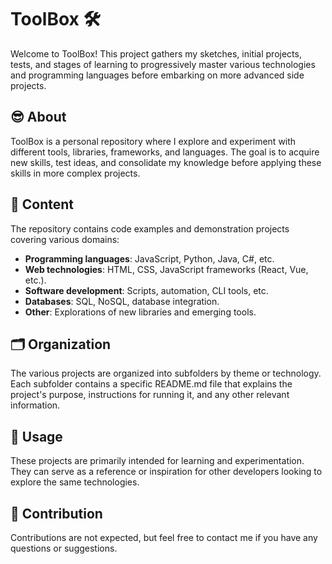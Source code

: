 # ToolBox 🛠️

Welcome to ToolBox! This project gathers my sketches, initial projects, tests, and stages of learning to progressively master various technologies and programming languages before embarking on more advanced side projects.

## 😎 About

ToolBox is a personal repository where I explore and experiment with different tools, libraries, frameworks, and languages. The goal is to acquire new skills, test ideas, and consolidate my knowledge before applying these skills in more complex projects.

## 📂 Content

The repository contains code examples and demonstration projects covering various domains:

- **Programming languages**: JavaScript, Python, Java, C#, etc.
- **Web technologies**: HTML, CSS, JavaScript frameworks (React, Vue, etc.).
- **Software development**: Scripts, automation, CLI tools, etc.
- **Databases**: SQL, NoSQL, database integration.
- **Other**: Explorations of new libraries and emerging tools.

## 🗂️ Organization

The various projects are organized into subfolders by theme or technology. Each subfolder contains a specific README.md file that explains the project's purpose, instructions for running it, and any other relevant information.

## 🚀 Usage

These projects are primarily intended for learning and experimentation. They can serve as a reference or inspiration for other developers looking to explore the same technologies.

## 🤝 Contribution

Contributions are not expected, but feel free to contact me if you have any questions or suggestions.
